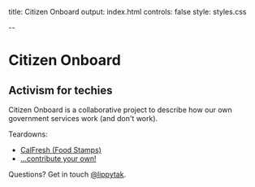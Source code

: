 title: Citizen Onboard
output: index.html
controls: false
style: styles.css

--

# Citizen Onboard
## Activism for techies
Citizen Onboard is a collaborative project to describe how our own government services work (and don't work).

Teardowns:
- [CalFresh (Food Stamps)](calfresh)
- [...contribute your own!](https://github.com/codeforamerica/citizen-onboard)


Questions? Get in touch [@lippytak](http://twitter.com/lippytak).